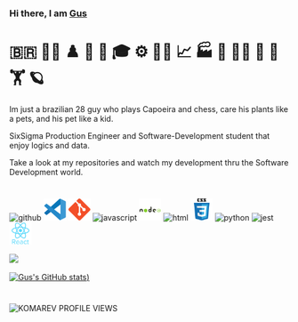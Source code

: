 ### Hi there, I am [Gus](https://www.linkedin.com/in/gustavohdealmeida/) 


# :brazil: :man_cartwheeling: :chess_pawn: :cactus: :dog: :mortar_board: :gear: :factory_worker: :chart_with_upwards_trend: :factory: :brain: :man_technologist: :signal_strength: :pinching_hand: :weight_lifting: :ringed_planet: 

Im just a brazilian 28 guy who plays Capoeira and chess, care his plants like a pets, and his pet like a kid.

SixSigma Production Engineer and Software-Development student that enjoy logics and data.

Take a look at my repositories and watch my development thru the Software Development world.

#
<img src="https://cdn.icon-icons.com/icons2/936/PNG/512/github-logo_icon-icons.com_73546.png" alt="github" width="40" height="40" style="max-width:100%;"></img>
<img src="https://raw.githubusercontent.com/devicons/devicon/master/icons/vscode/vscode-original.svg" alt="linux" width="40" height="40" />
<img src="https://raw.githubusercontent.com/devicons/devicon/master/icons/git/git-original.svg" alt="git" width="40" height="40"/>
<img src="https://cdn.icon-icons.com/icons2/2108/PNG/512/javascript_icon_130900.png" alt="javascript" width="40" height="40" style="max-width:100%;"></img>
<img src="https://raw.githubusercontent.com/devicons/devicon/master/icons/nodejs/nodejs-original-wordmark.svg" alt="nodejs" width="40" height="40"/> 
<img src="https://cdn.icon-icons.com/icons2/2415/PNG/512/html_original_wordmark_logo_icon_146478.png" alt="html" width="40" height="40" style="max-width:100%;"></img>
<img src="https://raw.githubusercontent.com/devicons/devicon/master/icons/css3/css3-original-wordmark.svg" alt="css3" width="40" height="40"/> 
<img src="https://cdn.icon-icons.com/icons2/112/PNG/512/python_18894.png" alt="python" width="40" height="40" style="max-width:100%;"></img>
<img src="https://www.learnstorybook.com/intro-to-storybook/logo-jest.png" alt="jest" width="40" height="40" />
<img src="https://raw.githubusercontent.com/devicons/devicon/master/icons/react/react-original-wordmark.svg" alt="react" width="40" height="40"/> 

<img src="https://www.codewars.com/users/gusttavocaruso/badges/large">

[![Gus's GitHub stats](https://github-readme-stats.vercel.app/api?username=gusttavocaruso&show_icons=true&theme=dracula))](https://github.com/anuraghazra/github-readme-stats)

#
![KOMAREV PROFILE VIEWS](https://komarev.com/ghpvc/?username=gusttavocaruso&label=VIEWS&style=plastic)

<!--
**gusttavocaruso/gusttavocaruso** is a ✨ _special_ ✨ repository because its `README.md` (this file) appears on your GitHub profile.

<img src="/docs/logo.png" alt="My cool logo"/>
![stack Overflow](http://lmsotfy.com/so.png)

Here are some ideas to get you started:

- 🔭 I’m currently working on ...
- 🌱 I’m currently learning ...
- 👯 I’m looking to collaborate on ...
- 🤔 I’m looking for help with ...
- 💬 Ask me about ...
- 📫 How to reach me: ...
- 😄 Pronouns: ...
- ⚡ Fun fact: ...
-->
